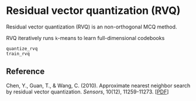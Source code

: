 # Residual vector quantization (RVQ)

Residual vector quantization (RVQ) is an non-orthogonal MCQ method.

RVQ iteratively runs ``k``-means to learn full-dimensional codebooks

```@docs
quantize_rvq
train_rvq
```

## Reference

Chen, Y., Guan, T., & Wang, C. (2010). Approximate nearest neighbor search by residual vector quantization. _Sensors_, 10(12), 11259-11273. [[PDF](https://www.mdpi.com/1424-8220/10/12/11259)]
